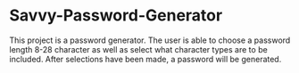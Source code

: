 # Savvy-Password-Generator
This project is a password generator. The user is able to choose a password length 8-28 character as well as select what character types are to be included.
After selections have been made, a password will be generated.
